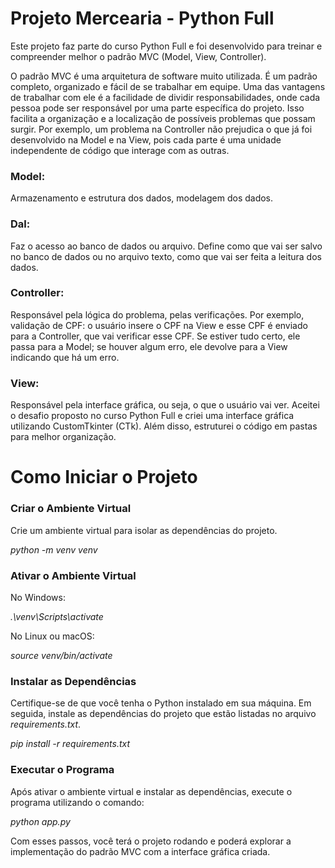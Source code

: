 <h1>Projeto Mercearia - Python Full</h1>

<p>Este projeto faz parte do curso Python Full e foi desenvolvido para treinar e compreender melhor o padrão MVC (Model, View, Controller).</p>

<p>O padrão MVC é uma arquitetura de software muito utilizada. É um padrão completo, organizado e fácil de se trabalhar em equipe. Uma das vantagens de trabalhar com ele é a facilidade de dividir responsabilidades, onde cada pessoa pode ser responsável por uma parte específica do projeto. Isso facilita a organização e a localização de possíveis problemas que possam surgir. Por exemplo, um problema na Controller não prejudica o que já foi desenvolvido na Model e na View, pois cada parte é uma unidade independente de código que interage com as outras.</p>

<h3>Model:</h3>
<p>Armazenamento e estrutura dos dados, modelagem dos dados.</p>

<h3>Dal:</h3>
<p>Faz o acesso ao banco de dados ou arquivo. Define como que vai ser salvo no banco de dados ou no arquivo texto, como que vai ser feita a leitura dos dados.</p>

<h3>Controller:</h3>
<p>Responsável pela lógica do problema, pelas verificações. Por exemplo, validação de CPF: o usuário insere o CPF na View e esse CPF é enviado para a Controller, que vai verificar esse CPF. Se estiver tudo certo, ele passa para a Model; se houver algum erro, ele devolve para a View indicando que há um erro.</p>

<h3>View:</h3>
<p>Responsável pela interface gráfica, ou seja, o que o usuário vai ver. Aceitei o desafio proposto no curso Python Full e criei uma interface gráfica utilizando CustomTkinter (CTk). Além disso, estruturei o código em pastas para melhor organização.</p>

<h1>Como Iniciar o Projeto</h1>

<h3>Criar o Ambiente Virtual</h3>
<p>Crie um ambiente virtual para isolar as dependências do projeto.</p>
<p><em>python -m venv venv</em></p>

<h3>Ativar o Ambiente Virtual</h3>
<p>No Windows:</p>
<p><em>.\venv\Scripts\activate</em></p>
<p>No Linux ou macOS:</p>
<p><em>source venv/bin/activate</em></p>

<h3>Instalar as Dependências</h3>
<p>Certifique-se de que você tenha o Python instalado em sua máquina. Em seguida, instale as dependências do projeto que estão listadas no arquivo <em>requirements.txt</em>.</p>
<p><em>pip install -r requirements.txt</em></p>

<h3>Executar o Programa</h3>
<p>Após ativar o ambiente virtual e instalar as dependências, execute o programa utilizando o comando:</p>
<p><em>python app.py</em></p>

<p>Com esses passos, você terá o projeto rodando e poderá explorar a implementação do padrão MVC com a interface gráfica criada.</p>
